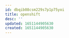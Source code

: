 ```yaml
---
id: dbqib08csm229s7p1p75yoi
title: openshift
desc: ''
updated: 1651144905630
created: 1651144905630
---
```



